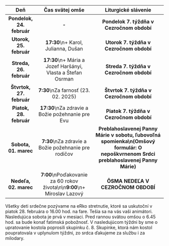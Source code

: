 <!-- title: "Informácie o omšiach - 23. - 02. marec" -->
<!-- date: "2025-02-23" -->

<!-- table-setup wrapStyle=row; wrapOn=max-width:767px; wrapHideHeader=true -->
| Deň | Čas svätej omše | Liturgické slávenie |
| :---: | :---: | :---: |
| **Pondelok, 24. február** | **-** | **Pondelok 7. týždňa v Cezročnom období** |
| **Utorok, 25. február** | **17:30**\n+ Karol, Julianna, Dušan | **Utorok 7. týždňa v Cezročnom období** |
| **Streda, 26. február** | **17:30**\n+ Mária a Jozef Haršányi, Vlasta a Štefan Osrman | **Streda 7. týždňa v Cezročnom období** |
| **Štvrtok, 27. február** | **7:30**\nZa farnosť (23. 02. 2025) | **Štvrtok 7. týždňa v Cezročnom období** |
| **Piatok, 28. február** | **17:30**\nZa zdravie a Božie požehnanie pre Evu | **Piatok 7. týždňa v Cezročnom období** |
| **Sobota, 01. marec** | **7:30**\nZa zdravie a Božie požehnanie pre rodičov | **Preblahoslavenej Panny Márie v sobotu, ľubovoľná spomienka\n(Omšový formulár: O nepoškvrnenom Srdci preblahoslavenej Panny Márie)** |
| **Nedeľa, 02. marec** | **7:00**\nPoďakovanie za 60 rokov života\n\n**9:00**\n+ Miroslav Lazový | **ÔSMA NEDEĽA V CEZROČNOM OBDOBÍ** |


Všetky deti srdečne pozývame na eRko stretnutie, ktoré sa uskutoční v piatok 28. februára o 16.00 hod. na fare. Tešia sa na vás vaši animátori. 
Nasledujúca sobota je prvá v mesiaci. Pred rannou svätou omšou o 6.45 hod. sa bude konať fatimská  pobožnosť. 
V nasledujúcom týždni by sme o upratovanie kostola poprosili skupinku č. 8. Skupinke, ktorá nám kostol poupratovala v uplynulom týždni, zo srdca ďakujeme za službu i za milodary.
